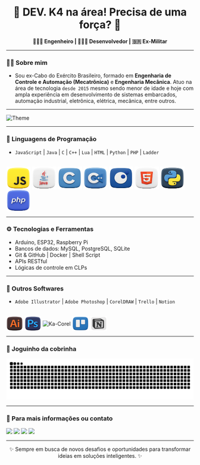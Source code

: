 <h1 align="center">🤖 DEV. K4 na área! Precisa de uma força? 👾</h1>

<p align="center">
  <b>👷🏼‍♂️ Engenheiro | 👨🏼‍💻 Desenvolvedor | 🇧🇷 Ex-Militar</b>
</p>

---

### 👨‍💼 Sobre mim

 - Sou ex-Cabo do Exército Brasileiro, formado em **Engenharia de Controle e Automação (Mecatrônica)** e **Engenharia Mecânica**. Atuo na área de tecnologia `desde 2015` mesmo sendo menor de idade e hoje com ampla experiência em desenvolvimento de sistemas embarcados, automação industrial, eletrônica, elétrica, mecânica, entre outros.

---

![Theme](https://github-readme-stats.vercel.app/api?username=K4BOTELHO&theme=great-gatsby&show_icons=true&cache_seconds=1800)

---

 ### 🧠 Linguagens de Programação
- `JavaScript` | `Java` | `C` | `C++` | `Lua` | `HTML` | `Python` | `PHP` | `Ladder`

<div style="display: inline_block"><br>
  <img align="center" alt="Ka-Js" height="60" width="65" src="https://github.com/K4BOTELHO/K-ICONS/blob/main/JavaScript/JavaScript.svg">
  <img align="center" alt="Ka-J" height="60" width="65" src="https://github.com/K4BOTELHO/K-ICONS/blob/main/JAVA/JAVA.svg">
  <img align="center" alt="Ka-C" height="60" width="65" src="https://github.com/K4BOTELHO/K-ICONS/blob/main/C/C.svg">
  <img align="center" alt="Ka-C++" height="60" width="65" src="https://github.com/K4BOTELHO/K-ICONS/blob/main/C%2B%2B/C%2B%2B.svg">
  <img align="center" alt="Ka-Lua" height="60" width="65" src="https://github.com/K4BOTELHO/K-ICONS/blob/main/Lua/Lua.svg">
  <img align="center" alt="Ka-HTML" height="60" width="65" src="https://github.com/K4BOTELHO/K-ICONS/blob/main/HTML/HTML.svg">
  <img align="center" alt="Ka-Python" height="60" width="65" src="https://github.com/K4BOTELHO/K-ICONS/blob/main/Python/Python.svg">
  <img align="center" alt="Ka-PHP" height="60" width="65" src="https://github.com/K4BOTELHO/K-ICONS/blob/main/PHP/PHP.svg">


---

### ⚙️ Tecnologias e Ferramentas
- Arduino, ESP32, Raspberry Pi
- Bancos de dados: MySQL, PostgreSQL, SQLite
- Git & GitHub | Docker | Shell Script
- APIs RESTful
- Lógicas de controle em CLPs

---

 ### 👾 Outros Softwares
- `Adobe Illustrator` | `Adobe Photoshop` | `CorelDRAW` | `Trello` | `Notion`

<div> 
  <div style="display: inline_block"><br> 
  <img align="center" alt="Ka-illustrator" height="40" width="45" src="https://github.com/K4BOTELHO/K-ICONS/blob/main/Adobe%20Illustrator/Adobe-Illustrator.svg">
  <img align="center" alt="Ka-Photoshop" height="40" width="45" src="https://github.com/K4BOTELHO/K-ICONS/blob/main/Adobe%20Photoshop/Adobe-Photoshop.svg">
  <img align="center" alt="Ka-Corel" height="40" width="45" src="https://github.com/K4BOTELHO/K-ICONS/blob/main/Corel%20Draw/Corel-Draw.svg">
  <img align="center" alt="Ka-Trello" height="40" width="45" src="https://github.com/K4BOTELHO/K-ICONS/blob/main/Trello/Trello.svg">
  <img align="center" alt="Ka-Notion" height="40" width="45" src="https://github.com/K4BOTELHO/K-ICONS/blob/main/Notion/Notion.svg">

---

### 🐍 Joguinho da cobrinha 

![snake gif](https://raw.githubusercontent.com/K4BOTELHO/K4BOTELHO/output/github-contribution-grid-snake.svg)

---

 ### 🔗 Para mais informações ou contato 
  
  <a href="https://www.instagram.com/kawe.botelho" target="_blank"><img src="https://img.shields.io/badge/-Instagram-%23E4405F?style=for-the-badge&logo=instagram&logoColor=white" target="_blank"></a>
 <a href="https://discord.gg/SjJvCkngyR" target="_blank"><img src="https://img.shields.io/badge/Discord-7289DA?style=for-the-badge&logo=discord&logoColor=white" target="_blank"></a> 
  <a href = "mailto:dev.kabotelho@hotmail.com"><img src="https://img.shields.io/badge/-Gmail-%23333?style=for-the-badge&logo=gmail&logoColor=white" target="_blank"></a>
  <a href="https://br.linkedin.com/in/kawê-botelho-593806145" target="_blank"><img src="https://img.shields.io/badge/-LinkedIn-%230077B5?style=for-the-badge&logo=linkedin&logoColor=white" target="_blank"></a> 

---

<p align="center">✨ Sempre em busca de novos desafios e oportunidades para transformar ideias em soluções inteligentes. ✨</p>


